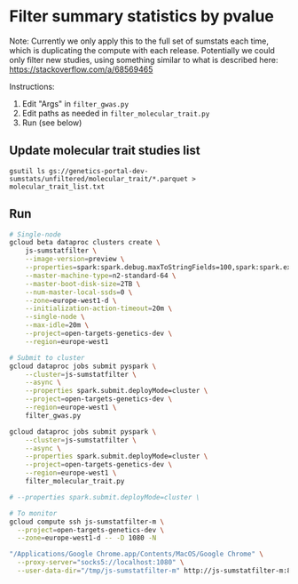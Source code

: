 Filter summary statistics by pvalue
===================================

Note: Currently we only apply this to the full set of sumstats each time, which is duplicating the compute with each release. Potentially we could only filter new studies, using something similar to what is described here: https://stackoverflow.com/a/68569465

Instructions:
1. Edit "Args" in `filter_gwas.py`
2. Edit paths as needed in `filter_molecular_trait.py`
3. Run (see below)

## Update molecular trait studies list
```
gsutil ls gs://genetics-portal-dev-sumstats/unfiltered/molecular_trait/*.parquet > molecular_trait_list.txt
```

## Run

```bash
# Single-node
gcloud beta dataproc clusters create \
    js-sumstatfilter \
    --image-version=preview \
    --properties=spark:spark.debug.maxToStringFields=100,spark:spark.executor.cores=7,spark:spark.executor.instances=8 \
    --master-machine-type=n2-standard-64 \
    --master-boot-disk-size=2TB \
    --num-master-local-ssds=0 \
    --zone=europe-west1-d \
    --initialization-action-timeout=20m \
    --single-node \
    --max-idle=20m \
    --project=open-targets-genetics-dev \
    --region=europe-west1

# Submit to cluster
gcloud dataproc jobs submit pyspark \
    --cluster=js-sumstatfilter \
    --async \
    --properties spark.submit.deployMode=cluster \
    --project=open-targets-genetics-dev \
    --region=europe-west1 \
    filter_gwas.py

gcloud dataproc jobs submit pyspark \
    --cluster=js-sumstatfilter \
    --async \
    --properties spark.submit.deployMode=cluster \
    --project=open-targets-genetics-dev \
    --region=europe-west1 \
    filter_molecular_trait.py

# --properties spark.submit.deployMode=cluster \

# To monitor
gcloud compute ssh js-sumstatfilter-m \
  --project=open-targets-genetics-dev \
  --zone=europe-west1-d -- -D 1080 -N

"/Applications/Google Chrome.app/Contents/MacOS/Google Chrome" \
  --proxy-server="socks5://localhost:1080" \
  --user-data-dir="/tmp/js-sumstatfilter-m" http://js-sumstatfilter-m:8088
```